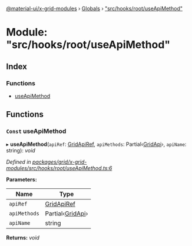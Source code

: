[@material-ui/x-grid-modules](../README.md) › [Globals](../globals.md) › ["src/hooks/root/useApiMethod"](_src_hooks_root_useapimethod_.md)

# Module: "src/hooks/root/useApiMethod"

## Index

### Functions

* [useApiMethod](_src_hooks_root_useapimethod_.md#const-useapimethod)

## Functions

### `Const` useApiMethod

▸ **useApiMethod**(`apiRef`: [GridApiRef](_src_models_gridapiref_.md#gridapiref), `apiMethods`: Partial‹[GridApi](_src_models_gridapi_.md#gridapi)›, `apiName`: string): *void*

*Defined in [packages/grid/x-grid-modules/src/hooks/root/useApiMethod.ts:6](https://github.com/mui-org/material-ui-x/blob/a679779/packages/grid/x-grid-modules/src/hooks/root/useApiMethod.ts#L6)*

**Parameters:**

Name | Type |
------ | ------ |
`apiRef` | [GridApiRef](_src_models_gridapiref_.md#gridapiref) |
`apiMethods` | Partial‹[GridApi](_src_models_gridapi_.md#gridapi)› |
`apiName` | string |

**Returns:** *void*

